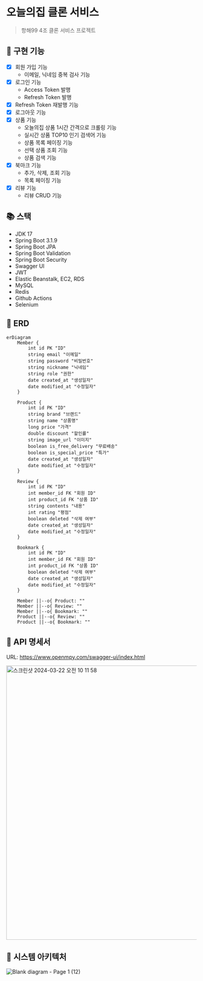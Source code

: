 # 오늘의집 클론 서비스

> 항해99 4조 클론 서비스 프로젝트

## 🔧 구현 기능

- [x] 회원 가입 기능
    - 이메일, 닉네임 중복 검사 기능
- [x] 로그인 기능
    - Access Token 발행
    - Refresh Token 발행
- [x] Refresh Token 재발행 기능
- [x] 로그아웃 기능
- [x] 상품 기능
    - 오늘의집 상품 1시간 간격으로 크롤링 기능
    - 실시간 상품 TOP10 인기 검색어 기능
    - 상품 목록 페이징 기능
    - 선택 상품 조회 기능
    - 상품 검색 기능
- [x] 북마크 기능
    - 추가, 삭제, 조회 기능
    - 목록 페이징 기능
- [x] 리뷰 기능
    - 리뷰 CRUD 기능

## 📚 스택

- JDK 17
- Spring Boot 3.1.9
- Spring Boot JPA
- Spring Boot Validation
- Spring Boot Security
- Swagger UI
- JWT
- Elastic Beanstalk, EC2, RDS
- MySQL
- Redis
- Github Actions
- Selenium

## 🔖 ERD

```mermaid
erDiagram
    Member {
        int id PK "ID"
        string email "이메일"
        string password "비밀번호"
        string nickname "닉네임"
        string role "권한"
        date created_at "생성일자"
        date modified_at "수정일자"
    }

    Product {
        int id PK "ID"
        string brand "브랜드"
        string name "상품명"
        long price "가격"
        double discount "할인률"
        string image_url "이미지"
        boolean is_free_delivery "무료배송"
        boolean is_special_price "특가"
        date created_at "생성일자"
        date modified_at "수정일자"
    }

    Review {
        int id PK "ID"
        int member_id FK "회원 ID"
        int product_id FK "상품 ID"
        string contents "내용"
        int rating "평점"
        boolean deleted "삭제 여부"
        date created_at "생성일자"
        date modified_at "수정일자"
    }

    Bookmark {
        int id PK "ID"
        int member_id FK "회원 ID"
        int product_id FK "상품 ID"
        boolean deleted "삭제 여부"
        date created_at "생성일자"
        date modified_at "수정일자"
    }

    Member ||--o{ Product: ""
    Member ||--o{ Review: ""
    Member ||--o{ Bookmark: ""
    Product ||--o{ Review: ""
    Product ||--o{ Bookmark: ""
```

## 📄 API 명세서

URL: https://www.openmpy.com/swagger-ui/index.html

<img width="726" alt="스크린샷 2024-03-22 오전 10 11 58" src="https://github.com/openmpy/bucketplace-clone/assets/150704638/dab24d61-0607-42e7-92bb-5a9839485480">

## 📐 시스템 아키텍처

![Blank diagram - Page 1 (12)](https://github.com/openmpy/bucketplace-clone/assets/150704638/eabecd72-b965-442d-842f-9ab1885d1ccf)

